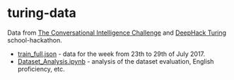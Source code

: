 # turing-data
Data from [The Conversational Intelligence Challenge](http://convai.io) and [DeepHack Turing](http://deephack.me) school-hackathon.

* [train_full.json](./train_full.json) - data for the week from 23th to 29th of July 2017.
* [Dataset_Analysis.ipynb](./Dataset_Analysis.ipynb) - analysis of the dataset evaluation, English proficiency, etc.
